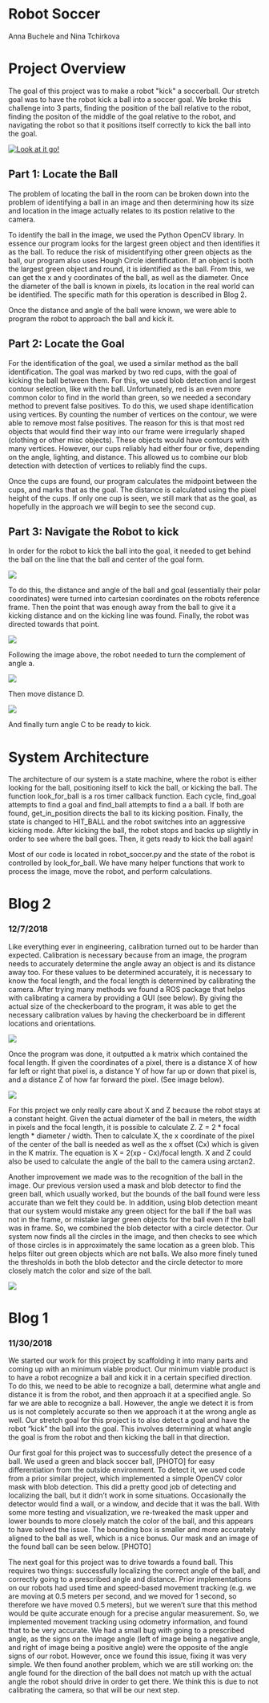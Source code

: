 # Robot Soccer

Anna Buchele and Nina Tchirkova

# Project Overview

The goal of this project was to make a robot "kick" a soccerball. Our stretch goal was to have the robot kick a ball into a soccer goal. We broke this challenge into 3 parts, finding the position of the ball relative to the robot, finding the positon of the middle of the goal relative to the robot, and navigating the robot so that it positions itself correctly to kick the ball into the goal.

[![Look at it go!](img.youtube.com/embed/UzPCz9_cnFY/0.jpg)](https://youtu.be/UzPCz9_cnFY)

## Part 1: Locate the Ball

The problem of locating the ball in the room can be broken down into the problem of identifying a ball in an image and then determining how its size and location in the image actually relates to its postion relative to the camera. 

To identify the ball in the image, we used the Python OpenCV library. In essence our program looks for the largest green object and then identifies it as the ball. To reduce the risk of misidentifying other green objects as the ball, our program also uses Hough Circle identification. If an object is both the largest green object and round, it is identified as the ball. From this, we can get the x and y coordinates of the ball, as well as the diameter. Once the diameter of the ball is known in pixels, its location in the real world can be identified. The specific math for this operation is described in Blog 2.

Once the distance and angle of the ball were known, we were able to program the robot to approach the ball and kick it. 

## Part 2: Locate the Goal
For the identification of the goal, we used a similar method as the ball identification. The goal was marked by two red cups, with the goal of kicking the ball between them. For this, we used blob detection and largest contour selection, like with the ball. Unfortunately, red is an even more common color to find in the world than green, so we needed a secondary method to prevent false positives. To do this, we used shape identification using vertices. By counting the number of vertices on the contour, we were able to remove most false positives. The reason for this is that most red objects that would find their way into our frame were irregularly shaped (clothing or other misc objects). These objects would have contours with many vertices. However, our cups reliably had either four or five, depending on the angle, lighting, and distance. This allowed us to combine our blob detection with detection of vertices to reliably find the cups. 

Once the cups are found, our program calculates the midpoint between the cups, and marks that as the goal. The distance is calculated using the pixel height of the cups. If only one cup is seen, we still mark that as the goal, as hopefully in the approach we will begin to see the second cup.

## Part 3: Navigate the Robot to kick

In order for the robot to kick the ball into the goal, it needed to get behind the ball on the line that the ball and center of the goal form. 

![](/data/robot1.png)

To do this, the distance and angle of the ball and goal (essentially their polar coordinates) were turned into cartesian coordinates on the robots reference frame. Then the point that was enough away from the ball to give it a kicking distance and on the kicking line was found. Finally, the robot was directed towards that point. 

![](data/robo2.png)

Following the image above, the robot needed to turn the complement of angle a.

![](/data/robo3.png)

Then move distance D.

![](data/robo4.png)

And finally turn angle C to be ready to kick.

# System Architecture

The architecture of our system is a state machine, where the robot is either looking for the ball, positioning itself to kick the ball, or kicking the ball. The function look_for_ball is a ros timer callback function. Each cycle, find_goal attempts to find a goal and find_ball attempts to find a a ball. If both are found, get_in_position directs the ball to its kicking position. Finally, the state is changed to HIT_BALL and the robot switches into an aggressive kicking mode. After kicking the ball, the robot stops and backs up slightly in order to see where the ball goes. Then, it gets ready to kick the ball again! 

Most of our code is located in robot_soccer.py and the state of the robot is controlled by look_for_ball. We have many helper functions that work to process the image, move the robot, and perform calculations.

# Blog 2
### 12/7/2018

Like everything ever in engineering, calibration turned out to be harder than expected. Calibration is necessary because from an image, the program needs to accurately determine the angle away an object is and its distance away too. For these values to be determined accurately, it is necessary to know the focal length, and the focal length is determined by calibrating the camera. After trying many methods we found a ROS package that helps with calibrating a camera by providing a GUI (see below). By giving the actual size of the checkerboard to the program, it was able to get the necessary calibration values by having the checkerboard be in different locations and orientations.

![](/data/nina.png)

Once the program was done, it outputted a k matrix which contained the focal length. If given the coordinates of a pixel, there is a distance X of how far left or right that pixel is, a distance Y of how far up or down that pixel is, and a distance Z of how far forward the pixel. (See image below).

![](/data/camera.png)

For this project we only really care about X and Z because the robot stays at a constant height. Given the actual diameter of the ball in meters, the width in pixels and the focal length, it is possible to calculate Z. Z = 2 * focal length * diameter / width. Then to calculate X, the x coordinate of the pixel of the center of the ball is needed as well as the x offset (Cx) which is given in the K matrix. The equation is X = 2(xp - Cx)/focal length. X and Z could also be used to calculate the angle of the ball to the camera using arctan2. 

Another improvement we made was to the recognition of the ball in the image. Our previous version used a mask and blob detector to find the green ball, which usually worked, but the bounds of the ball found were less accurate than we felt they could be. In addition, using blob detection meant that our system would mistake any green object for the ball if the ball was not in the frame, or mistake larger green objects for the ball even if the ball was in frame. So, we combined the blob detector with a circle detector. Our system now finds all the circles in the image, and then checks to see which of those circles is in approximately the same location as a green blob. This helps filter out green objects which are not balls. We also more finely tuned the thresholds in both the blob detector and the circle detector to more closely match the color and size of the ball.

![](/data/mask_calibration.png)

# Blog 1
### 11/30/2018

We started our work for this project by scaffolding it into many parts and coming up with an minimum viable product. Our minimum viable product is to have a robot recognize a ball and kick it in a certain specified direction. To do this, we need to be able to recognize a ball, determine what angle and distance it is from the robot, and then approach it at a specified angle. So far we are able to recognize a ball. However, the angle we detect it is from us is not completely accurate so then we approach it at the wrong angle as well. Our stretch goal for this project is to also detect a goal and have the robot “kick” the ball into the goal. This involves determining at what angle the goal is from the robot and then kicking the ball in that direction.

Our first goal for this project was to successfully detect the presence of a ball. We used a green and black soccer ball, [PHOTO] for easy differentiation from the outside environment. To detect it, we used code from a prior similar project, which implemented a simple OpenCV color mask with blob detection. This did a pretty good job of detecting and localizing the ball, but it didn’t work in some situations. Occasionally the detector would find a wall, or a window, and decide that it was the ball. With some more testing and visualization, we re-tweaked the mask upper and lower bounds to more closely match the color of the ball, and this appears to have solved the issue. The bounding box is smaller and more accurately aligned to the ball as well, which is a nice bonus. Our mask and an image of the found ball can be seen below. [PHOTO]

The next goal for this project was to drive towards a found ball. This requires two things: successfully localizing the correct angle of the ball, and correctly going to a prescribed angle and distance. Prior implementations on our robots had used time and speed-based movement tracking (e.g. we are moving at 0.5 meters per second, and we moved for 1 second, so therefore we have moved 0.5 meters), but we weren’t sure that this method would be quite accurate enough for a precise angular measurement. So, we implemented movement tracking using odometry information, and found that to be very accurate. We had a small bug with going to a prescribed angle, as the signs on the image angle (left of image being a negative angle, and right of image being a positive angle) were the opposite of the angle signs of our robot. However, once we found this issue, fixing it was very simple. We then found another problem, which we are still working on: the angle found for the direction of the ball does not match up with the actual angle the robot should drive in order to get there. We think this is due to not calibrating the camera, so that will be our next step.

